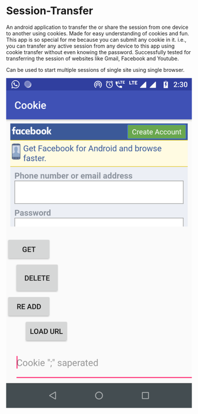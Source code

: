 # Session-Transfer
An android application to transfer the or share the session from one device to another using cookies. Made for easy understanding of cookies and fun.
This app is so special for me because you can submit any cookie in it. i.e., you can transfer any active session from any device to this app using cookie transfer without even knowing the password. Successfully tested for transferring the session of websites like Gmail, Facebook and Youtube.

Can be used to start multiple sessions of single site using single browser.


![alt text](https://github.com/Keshari0601/Session-Transfer/blob/master/Screenshot_20190404-143031.png)
